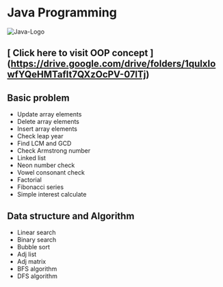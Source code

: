# Java Programming
![Java-Logo](https://github.com/rifat3790/Algorithm/assets/138612383/e515721c-4859-4952-b2b9-190377f46c59)

## [ Click here to visit OOP concept ] (https://drive.google.com/drive/folders/1quIxIowfYQeHMTafIt7QXzOcPV-07lTj)

## Basic problem 
* Update array elements
* Delete array elements
* Insert array elements
* Check leap year
* Find LCM and GCD
* Check Armstrong number
* Linked list
* Neon number check
* Vowel consonant check
* Factorial
* Fibonacci series
* Simple interest calculate


## Data structure and Algorithm

* Linear search
* Binary search
* Bubble sort
* Adj list
* Adj matrix
* BFS algorithm
* DFS algorithm

